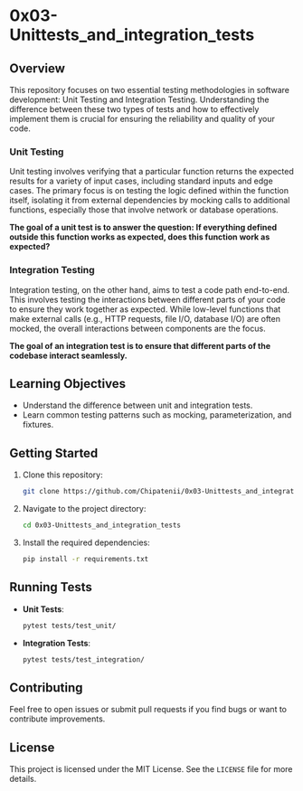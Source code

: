 
  # 0x03-Unittests_and_integration_tests

  ## Overview
  This repository focuses on two essential testing methodologies in software development: Unit Testing and Integration Testing.
  Understanding the difference between these two types of tests and how to effectively implement them is crucial for ensuring the reliability and quality of your code.

  ### Unit Testing
  Unit testing involves verifying that a particular function returns the expected results for a variety of input cases, including standard inputs and edge cases. The primary focus is on testing the logic defined within the function itself, isolating it from external dependencies by mocking calls to additional functions, especially those that involve network or database operations.

  **The goal of a unit test is to answer the question: If everything defined outside this function works as expected, does this function work as expected?**

  ### Integration Testing
  Integration testing, on the other hand, aims to test a code path end-to-end. This involves testing the interactions between different parts of your code to ensure they work together as expected. While low-level functions that make external calls (e.g., HTTP requests, file I/O, database I/O) are often mocked, the overall interactions between components are the focus.

  **The goal of an integration test is to ensure that different parts of the codebase interact seamlessly.**

  ## Learning Objectives
  - Understand the difference between unit and integration tests.
  - Learn common testing patterns such as mocking, parameterization, and fixtures.

  ## Getting Started
  1. Clone this repository:
      ```bash
      git clone https://github.com/Chipatenii/0x03-Unittests_and_integration_tests.git
      ```
  2. Navigate to the project directory:
      ```bash
      cd 0x03-Unittests_and_integration_tests
      ```
  3. Install the required dependencies:
      ```bash
      pip install -r requirements.txt
      ```

  ## Running Tests
  - **Unit Tests**:
      ```bash
      pytest tests/test_unit/
      ```
  - **Integration Tests**:
      ```bash
      pytest tests/test_integration/
      ```

  ## Contributing
  Feel free to open issues or submit pull requests if you find bugs or want to contribute improvements.

  ## License
  This project is licensed under the MIT License. See the `LICENSE` file for more details.
